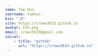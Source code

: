 ```yaml
---
name: Tae Hun
username: taehun
bio: ":D"
site: https://crown3633.github.io
avatar: kth.png
email: crown3633@gmail.com
social:
    - title: "github"
      url: "https://crown3633.github.io"
---
```

